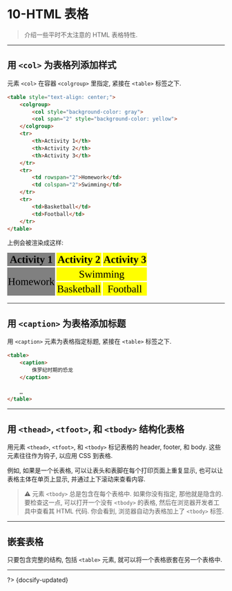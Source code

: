 # 10-HTML 表格

> 介绍一些平时不太注意的 HTML 表格特性.

---

## 用 `<col>` 为表格列添加样式

元素 `<col>` 在容器 `<colgroup>` 里指定, 紧接在 `<table>` 标签之下.

```html
<table style="text-align: center;">
    <colgroup>
        <col style="background-color: gray">
        <col span="2" style="background-color: yellow">
    </colgroup>
    <tr>
        <th>Activity 1</th>
        <th>Activity 2</th>
        <th>Activity 3</th>
    </tr>
    <tr>
        <td rowspan="2">Homework</td>
        <td colspan="2">Swimming</td>
    </tr>
    <tr>
        <td>Basketball</td>
        <td>Football</td>
    </tr>
</table>
```

上例会被渲染成这样:

![](../_assets/_images/styling%20tables%20with%20col.svg ':size=300')

---

## 用 `<caption>` 为表格添加标题

用 `<caption>` 元素为表格指定标题, 紧接在 `<table>` 标签之下.

```html
<table>
    <caption>
        侏罗纪时期的恐龙
    </caption>

    …
</table>
```

---

## 用 `<thead>`, `<tfoot>`, 和 `<tbody>` 结构化表格

用元素 `<thead>`, `<tfoot>`, 和 `<tbody>` 标记表格的 header, footer, 和 body. 这些元素往往作为钩子, 以应用 CSS 到表格.

例如, 如果是一个长表格, 可以让表头和表脚在每个打印页面上重复显示, 也可以让表格主体在单页上显示, 并通过上下滚动来查看内容.

> ⚠️ 元素 `<tbody>` 总是包含在每个表格中. 如果你没有指定, 那他就是隐含的. 要检查这一点, 可以打开一个没有 `<tbody>` 的表格, 然后在浏览器开发者工具中查看其 HTML 代码. 你会看到, 浏览器自动为表格加上了 `<tbody>` 标签.

---

## 嵌套表格

只要包含完整的结构, 包括 `<table>` 元素, 就可以将一个表格嵌套在另一个表格中.



---

?> {docsify-updated}